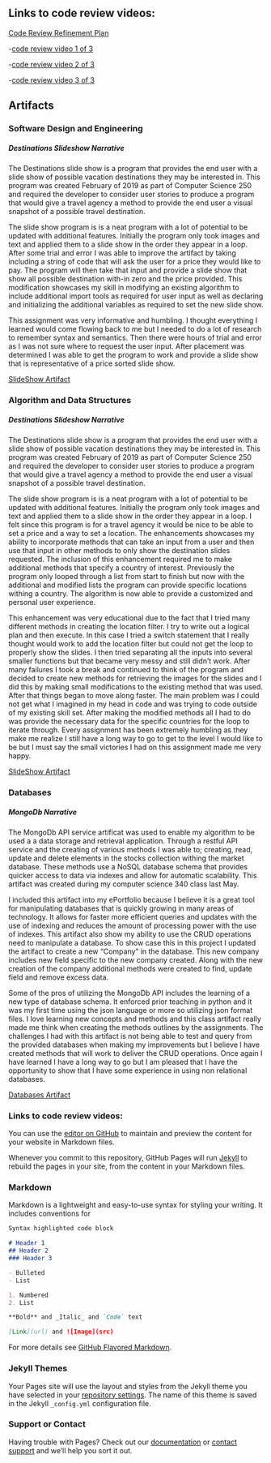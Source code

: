 
## Links to code review videos:

[Code Review Refinement Plan](codeReview/refinementPlan.md)

-[code review video 1 of 3](https://github.com/maes702/maes702.github.io/blob/master/videos/Informal%20Code%20Review%201of3.zip)

-[code review video 2 of 3](https://github.com/maes702/maes702.github.io/blob/master/Informal%20Code%20Review%202of3.zip)

-[code review video 3 of 3](https://github.com/maes702/maes702.github.io/blob/master/Informal%20Code%20Review%203of3.zip)

## Artifacts

### Software Design and Engineering
##### Destinations Slideshow Narrative

   The Destinations slide show is a program that provides the end user with a slide show of possible vacation destinations they may be interested in. This program was created February of 2019 as part of Computer Science 250 and required the developer to consider user stories to produce a program that would give a travel agency a method to provide the end user a visual snapshot of a possible travel destination. 

The slide show program is is a neat program with a lot of potential to be updated with additional features. Initially the program only took images and text and applied them to a slide show in the order they appear in a loop. After some trial and error I was able to improve the artifact by taking including a string of code that will ask the user for a price they would like to pay. The program will then take that input and provide a slide show that show all possible destination with-in zero and the price provided. This modification showcases my skill in modifying an existing algorithm to include additional import tools as required for user input as well as declaring and initializing the additional variables as required to set the new slide show.

This assignment was very informative and humbling. I thought everything I learned would come flowing back to me but I needed to do a lot of research to remember syntax and semantics. Then there were hours of trial and error as I was not sure where to request the user input. After placement was determined I was able to get the program to work and provide a slide show that is representative of a price sorted slide show.

[SlideShow Artifact](artifacts/slideshow.md)

### Algorithm and Data Structures
##### Destinations Slideshow Narrative

The Destinations slide show is a program that provides the end user with a slide show of possible vacation destinations they may be interested in. This program was created February of 2019 as part of Computer Science 250 and required the developer to consider user stories to produce a program that would give a travel agency a method to provide the end user a visual snapshot of a possible travel destination.

The slide show program is is a neat program with a lot of potential to be updated with additional features. Initially the program only took images and text and applied them to a slide show in the order they appear in a loop. I felt since this program is for a travel agency it would be nice to be able to set a price and a way to set a location. 
The enhancements showcases my ability to incorporate methods that can take an input from a user and then use that input in other methods to only show the destination slides requested. The inclusion of this enhancement required me to make additional methods that specify a country of interest. Previously the program only looped through a list from start to finish but now with the additional and modified lists the program can provide specific locations withing a country. The algorithm is now able to provide a customized and personal user experience.

This enhancement was very educational due to the fact that I tried many different methods in creating the location filter. I try to write out a logical plan and then execute. In this case I tried a switch statement that I really thought would work to add the location filter but could not get the loop to properly show the slides. I then tried separating all the inputs into several smaller functions but that became very messy and still didn’t work. After many failures I took a break and continued to think of the program and decided to create new methods for retrieving the images for the slides and I did this by making small modifications to the existing method that was used. After that things began to move along faster. The main problem was I could not get what I imagined in my head in code and was trying to code outside of my existing skill set. After making the modified methods all I had to do was provide the necessary data for the specific countries for the loop to iterate through. Every assignment has been extremely humbling as they make me realize I still have a long way to go to get to the level I would like to be but I must say the small victories I had on this assignment made me very happy.


[SlideShow Artifact](artifacts/slideshow.md)


### Databases
##### MongoDb Narrative

The MongoDb API service artificat was used to enable my algorithm to be used a a data storage and retrieval application. Through a restful API service and the creating of various methods I was able to; creating, read, update and delete elements in the stocks collection withing the market database. These methods use a NoSQL database schema that provides quicker access to data via indexes and allow for automatic scalability. This artifact was created during my computer science 340 class last May.

I included this artifact into my ePortfolio because I believe it is a great tool for manipulating databases that is quickly growing in many areas of technology. It allows for faster more efficient queries and updates with the use of indexing and reduces the amount of processing power with the use of indexes. This artifact also show my ability to use the CRUD operations need to manipulate a database. To show case this in this project I updated the artifact to create a new “Company” in the database. This new company includes new field specific to the new company created. Along with the new creation of the company additional methods were created to find, update field and remove excess data.

Some of the pros of utilizing the MongoDb API includes the learning of a new type of database schema. It enforced prior teaching in python and it was my first time using the json language or more so utilizing json format files. I love learning new concepts and methods and this class artifact really made me think when creating the methods outlines by the assignments. The challenges I had with this artifact is not being able to test and query from the provided databases when making my improvements but I believe I have created methods that will work to deliver the CRUD operations. Once again I have learned I have a long way to go but I am pleased that I have the opportunity to show that I have some experience in using non relational databases.

[Databases Artifact](artifacts/Databases.md)

### Links to code review videos:
You can use the [editor on GitHub](https://github.com/maes702/maes702.github.io/edit/master/index.md) to maintain and preview the content for your website in Markdown files.

Whenever you commit to this repository, GitHub Pages will run [Jekyll](https://jekyllrb.com/) to rebuild the pages in your site, from the content in your Markdown files.

### Markdown

Markdown is a lightweight and easy-to-use syntax for styling your writing. It includes conventions for

```markdown
Syntax highlighted code block

# Header 1
## Header 2
### Header 3

- Bulleted
- List

1. Numbered
2. List

**Bold** and _Italic_ and `Code` text

[Link](url) and ![Image](src)
```

For more details see [GitHub Flavored Markdown](https://guides.github.com/features/mastering-markdown/).

### Jekyll Themes

Your Pages site will use the layout and styles from the Jekyll theme you have selected in your [repository settings](https://github.com/maes702/maes702.github.io/settings). The name of this theme is saved in the Jekyll `_config.yml` configuration file.

### Support or Contact

Having trouble with Pages? Check out our [documentation](https://help.github.com/categories/github-pages-basics/) or [contact support](https://github.com/contact) and we’ll help you sort it out.
